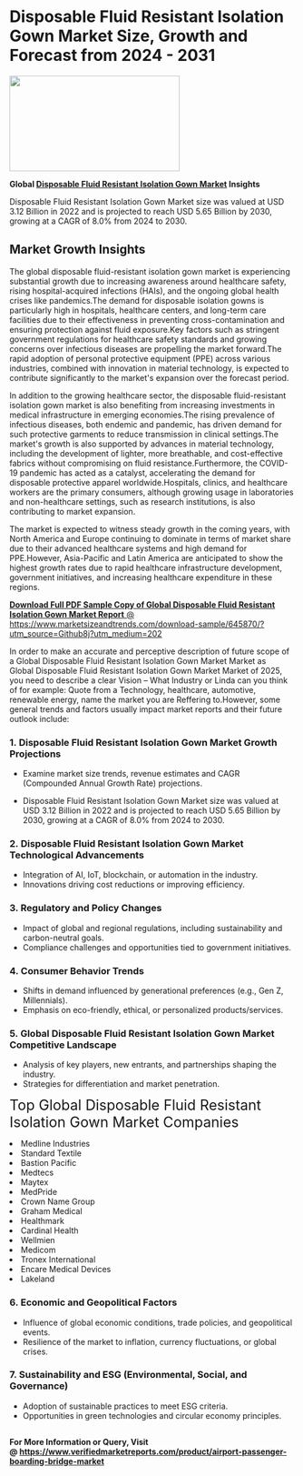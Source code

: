 <H1>Disposable Fluid Resistant Isolation Gown Market Size, Growth and Forecast from 2024 - 2031</H1><img class="aligncenter size-medium wp-image-584254" src="https://thirdeyenews.in/wp-content/uploads/2024/09/Global-Market-Research-300x168.jpeg" alt="" width="300" height="168" /><p><strong>Global&nbsp;<a href="https://www.marketsizeandtrends.com/download-sample/645870/?utm_source=Github8j?utm_medium=202">Disposable Fluid Resistant Isolation Gown Market</a> Insights</strong></p><p>Disposable Fluid Resistant Isolation Gown Market size was valued at USD 3.12 Billion in 2022 and is projected to reach USD 5.65 Billion by 2030, growing at a CAGR of 8.0% from 2024 to 2030.</p><p><h2>Market Growth Insights</h2> <p>The global disposable fluid-resistant isolation gown market is experiencing substantial growth due to increasing awareness around healthcare safety, rising hospital-acquired infections (HAIs), and the ongoing global health crises like pandemics.The demand for disposable isolation gowns is particularly high in hospitals, healthcare centers, and long-term care facilities due to their effectiveness in preventing cross-contamination and ensuring protection against fluid exposure.Key factors such as stringent government regulations for healthcare safety standards and growing concerns over infectious diseases are propelling the market forward.The rapid adoption of personal protective equipment (PPE) across various industries, combined with innovation in material technology, is expected to contribute significantly to the market's expansion over the forecast period.</p> <p><a href="download_sample_link"></a></p> <p>In addition to the growing healthcare sector, the disposable fluid-resistant isolation gown market is also benefiting from increasing investments in medical infrastructure in emerging economies.The rising prevalence of infectious diseases, both endemic and pandemic, has driven demand for such protective garments to reduce transmission in clinical settings.The market's growth is also supported by advances in material technology, including the development of lighter, more breathable, and cost-effective fabrics without compromising on fluid resistance.Furthermore, the COVID-19 pandemic has acted as a catalyst, accelerating the demand for disposable protective apparel worldwide.Hospitals, clinics, and healthcare workers are the primary consumers, although growing usage in laboratories and non-healthcare settings, such as research institutions, is also contributing to market expansion.</p> <p>The market is expected to witness steady growth in the coming years, with North America and Europe continuing to dominate in terms of market share due to their advanced healthcare systems and high demand for PPE.However, Asia-Pacific and Latin America are anticipated to show the highest growth rates due to rapid healthcare infrastructure development, government initiatives, and increasing healthcare expenditure in these regions.</p> <p><a href="get_more_info_link"></p><p><span class=""><strong>Download Full PDF Sample Copy of Global Disposable Fluid Resistant Isolation Gown Market Report</strong> @ <a href="https://www.marketsizeandtrends.com/download-sample/645870/?utm_source=Github8j?utm_medium=202" target="_blank">https://www.marketsizeandtrends.com/download-sample/645870/?utm_source=Github8j?utm_medium=202</a></span></p><p>In order to make an accurate and perceptive description of future scope of a Global&nbsp;Disposable Fluid Resistant Isolation Gown Market Market as Global&nbsp;Disposable Fluid Resistant Isolation Gown Market Market of 2025, you need to describe a clear Vision &ndash; What Industry or Linda can you think of for example: Quote from a Technology, healthcare, automotive, renewable energy, name the market you are Reffering to.However, some general trends and factors usually impact market reports and their future outlook include:</p><h3>1.&nbsp;<strong>Disposable Fluid Resistant Isolation Gown Market Growth Projections</strong></h3><ul><li>Examine market size trends, revenue estimates and CAGR (Compounded Annual Growth Rate) projections.</li><li><p>Disposable Fluid Resistant Isolation Gown Market size was valued at USD 3.12 Billion in 2022 and is projected to reach USD 5.65 Billion by 2030, growing at a CAGR of 8.0% from 2024 to 2030.</p></li></ul><h3>2.&nbsp;<strong>Disposable Fluid Resistant Isolation Gown Market Technological Advancements</strong></h3><ul><li>Integration of AI, IoT, blockchain, or automation in the industry.</li><li>Innovations driving cost reductions or improving efficiency.</li></ul><h3>3.&nbsp;<strong>Regulatory and Policy Changes</strong></h3><ul><li>Impact of global and regional regulations, including sustainability and carbon-neutral goals.</li><li>Compliance challenges and opportunities tied to government initiatives.</li></ul><h3>4.&nbsp;<strong>Consumer Behavior Trends</strong></h3><ul><li>Shifts in demand influenced by generational preferences (e.g., Gen Z, Millennials).</li><li>Emphasis on eco-friendly, ethical, or personalized products/services.</li></ul><h3>5.&nbsp;<strong>Global Disposable Fluid Resistant Isolation Gown Market Competitive Landscape</strong></h3><ul><li>Analysis of key players, new entrants, and partnerships shaping the industry.</li><li>Strategies for differentiation and market penetration.</li></ul><p data-pm-slice="1 1 []"><span style="color: inherit; font-family: inherit; font-size: 25px;">Top Global Disposable Fluid Resistant Isolation Gown Market Companies</span></p><div class="" data-test-id=""><p><li>Medline Industries</li><li> Standard Textile</li><li> Bastion Pacific</li><li> Medtecs</li><li> Maytex</li><li> MedPride</li><li> Crown Name Group</li><li> Graham Medical</li><li> Healthmark</li><li> Cardinal Health</li><li> Wellmien</li><li> Medicom</li><li> Tronex International</li><li> Encare Medical Devices</li><li> Lakeland</li></p></div><h3>6.&nbsp;<strong>Economic and Geopolitical Factors</strong></h3><ul><li>Influence of global economic conditions, trade policies, and geopolitical events.</li><li>Resilience of the market to inflation, currency fluctuations, or global crises.</li></ul><h3>7.&nbsp;<strong>Sustainability and ESG (Environmental, Social, and Governance)</strong></h3><ul><li>Adoption of sustainable practices to meet ESG criteria.</li><li>Opportunities in green technologies and circular economy principles.</li></ul><h2><strong style="font-size: 14px;">For More Information or Query, Visit @&nbsp;</strong><a style="background-color: #ffffff; font-size: 14px;" href="https://www.marketsizeandtrends.com/report/disposable-fluid-resistant-isolation-gown-market/" target="_blank">https://www.verifiedmarketreports.com/product/airport-passenger-boarding-bridge-market</a></h2>
